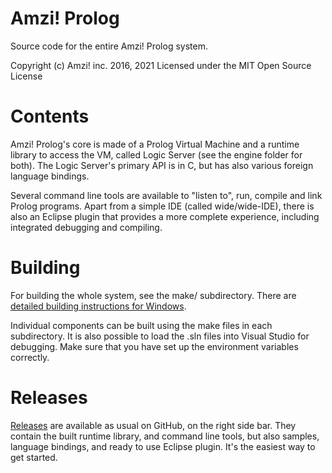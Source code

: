 # Amzi! Prolog

Source code for the entire Amzi! Prolog system.

Copyright (c) Amzi! inc. 2016, 2021
Licensed under the MIT Open Source License

# Contents

Amzi! Prolog's core is made of a Prolog Virtual Machine and a runtime library to access the VM, called Logic Server (see the engine folder for both).
The Logic Server's primary API is in C, but has also various foreign language bindings.

Several command line tools are available to "listen to", run, compile and link Prolog programs. Apart from a simple IDE (called wide/wide-IDE), there is also an Eclipse plugin that provides a more complete experience, including integrated debugging and compiling.

# Building

For building the whole system, see the make/ subdirectory. There are [detailed building instructions for Windows](https://github.com/AmziLS/AmziProlog/blob/master/Windows%20compilation%20instructions.md).

Individual components can be built using the make files in each subdirectory. It is also possible to load the .sln files into Visual Studio for debugging. Make sure that you have set up the environment variables correctly.

# Releases

[Releases](https://github.com/AmziLS/AmziProlog/releases) are available as usual on GitHub, on the right side bar. They contain the built runtime library, and command line tools, but also samples, language bindings, and ready to use Eclipse plugin. It's the easiest way to get started.
